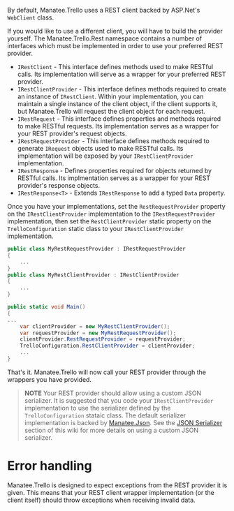 By default, Manatee.Trello uses a REST client backed by ASP.Net's `WebClient` class.

If you would like to use a different client, you will have to build the provider yourself.  The Manatee.Trello.Rest namespace contains a number of interfaces which must be implemented in order to use your preferred REST provider.

- `IRestClient` - This interface defines methods used to make RESTful calls.  Its implementation will serve as a wrapper for your preferred REST provider.
- `IRestClientProvider` - This interface defines methods required to create an instance of `IRestClient`.  Within your implementation, you can maintain a single instance of the client object, if the client supports it, but Manatee.Trello will request the client object for each request.
- `IRestRequest` - This interface defines properties and methods required to make RESTful requests.  Its implementation serves as a wrapper for your REST provider's request objects.
- `IRestRequestProvider` - This interface defines methods required to generate `IRequest` objects used to make RESTful calls.  Its implementation will be exposed by your `IRestClientProvider` implementation.
- `IRestResponse` - Defines properties required for objects returned by RESTful calls.  Its implmentation serves as a wrapper for your REST provider's response objects.
- `IRestResponse<T>` - Extends `IRestResponse` to add a typed `Data` property.

Once you have your implementations, set the `RestRequestProvider` property on the `IRestClientProvider` implementation to the `IRestRequestProvider` implementation, then set the `RestClientProvider` static property on the `TrelloConfiguration` static class to your `IRestClientProvider` implementation.

```csharp
public class MyRestRequestProvider : IRestRequestProvider
{
    ...
}
public class MyRestClientProvider : IRestClientProvider
{
    ...
}

public static void Main()
{
...
    var clientProvider = new MyRestClientProvider();
    var requestProvider = new MyRestRequestProvider();
    clientProvider.RestRequestProvider = requestProvider;
    TrelloConfiguration.RestClientProvider = clientProvider;
    ...
}
```

That's it.  Manatee.Trello will now call your REST provider through the wrappers you have provided.

>**NOTE**  Your REST provider should allow using a custom JSON serializer.  It is suggested that you code your `IRestClientProvider` implementation to use the serializer defined by the `TrelloConfiguration` stataic class.  The default serializer implementation is backed by [Manatee.Json](https://github.com/gregsdennis/Manatee.Json).  See the [JSON Serializer](Supplying-your-own-JSON-serializer-3) section of this wiki for more details on using a custom JSON serializer.

# Error handling

Manatee.Trello is designed to expect exceptions from the REST provider it is given.  This means that your REST client wrapper implementation (or the client itself) should throw exceptions when receiving invalid data.
